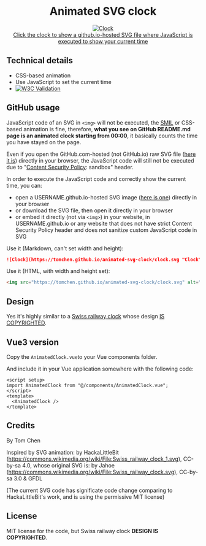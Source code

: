 <h1 align="center">
Animated SVG clock
</h1>

<p align="center">
<a href="https://tomchen.github.io/animated-svg-clock/clock.svg" title="Click to view the Clock with current time set">
<img src="https://github.com/tomchen/animated-svg-clock/raw/master/clock.svg" alt="Clock"><br>
Click the clock to show a github.io-hosted SVG file where JavaScript is executed to show your current time
</a>
</p>

## Technical details

* CSS-based animation
* Use JavaScript to set the current time
* [![W3C Validation](https://img.shields.io/w3c-validation/default?label=W3C%20SVG%201.1&preset=HTML%2C%20SVG%201.1%2C%20MathML%203.0&targetUrl=https%3A%2F%2Fvalidator.w3.org%2F)](https://validator.w3.org/check?uri=https%3A%2F%2Fraw.githubusercontent.com%2Ftomchen%2Fanimated-svg-clock%2Fmaster%2Fclock.svg&charset=%28detect+automatically%29&doctype=Inline&group=0)

## GitHub usage

JavaScript code of an SVG in `<img>` will not be executed, the [SMIL](https://developer.mozilla.org/en-US/docs/Web/SVG/SVG_animation_with_SMIL) or CSS-based animation is fine, therefore, **what you see on GitHub README.md page is an animated clock starting from 00:00**, it basically counts the time you have stayed on the page.

Even if you open the GitHub.com-hosted (not GitHub.io) raw SVG file ([here it is](https://raw.githubusercontent.com/tomchen/animated-svg-clock/master/clock.svg)) directly in your browser, the JavaScript code will still not be executed due to "[Content Security Policy](https://developer.mozilla.org/en-US/docs/Web/HTTP/CSP): sandbox" header.

In order to execute the JavaScript code and correctly show the current time, you can:

* open a USERNAME.github.io-hosted SVG image ([here is one](https://tomchen.github.io/animated-svg-clock/clock.svg)) directly in your browser
* or download the SVG file, then open it directly in your browser
* or embed it directly (not via `<img>`) in your website, in USERNAME.github.io or any website that does not have strict Content Security Policy header and does not sanitize custom JavaScript code in SVG

Use it (Markdown, can't set width and height):

```markdown
![Clock](https://tomchen.github.io/animated-svg-clock/clock.svg "Clock")
```

Use it (HTML, with width and height set):

```html
<img src="https://tomchen.github.io/animated-svg-clock/clock.svg" alt="Clock" title="Clock" height="200px" width="200px">
```

## Design

Yes it's highly similar to a [Swiss railway clock](https://en.wikipedia.org/wiki/Swiss_railway_clock) whose design [IS COPYRIGHTED](https://www.businessinsider.fr/us/apple-paid-21-million-for-swiss-railways-clock-2012-11).

## Vue3 version

Copy the `AnimatedClock.vue`to your Vue components folder.

And include it in your Vue application somewhere with the following code:

```vue
<script setup>
import AnimatedClock from "@/components/AnimatedClock.vue";
</script>
<template>
  <AnimatedClock />
</template>
```


## Credits

By Tom Chen

Inspired by SVG animation: by HackaLittleBit (https://commons.wikimedia.org/wiki/File:Swiss_railway_clock_1.svg), CC-by-sa 4.0, whose original SVG is: by Jahoe (https://commons.wikimedia.org/wiki/File:Swiss_railway_clock.svg), CC-by-sa 3.0 & GFDL

(The current SVG code has significate code change comparing to HackaLittleBit's work, and is using the permissive MIT license)

## License

MIT license for the code, but Swiss railway clock **DESIGN IS COPYRIGHTED**.
